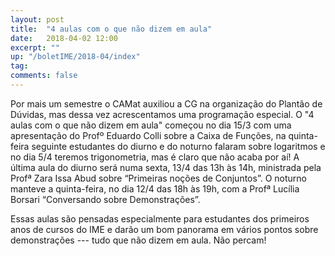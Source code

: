 ```yaml
---
layout: post
title:  "4 aulas com o que não dizem em aula"
date:   2018-04-02 12:00
excerpt: ""
up: "/boletIME/2018-04/index"
tag:
comments: false 
---
```

Por mais um semestre o CAMat auxiliou a CG na organização do Plantão de Dúvidas,
mas dessa vez acrescentamos uma programação especial.  O 
"4 aulas com o que não dizem em aula" começou no dia 15/3 com uma apresentação do
Profº Eduardo Colli sobre a Caixa de Funções, na quinta-feira seguinte estudantes do
diurno e do noturno falaram sobre logaritmos e no dia 5/4 teremos trigonometria,
mas é claro que não acaba por aí! A última aula do diurno será numa sexta,
13/4 das 13h às 14h, ministrada pela Profª Zara Issa Abud sobre
“Primeiras noções de Conjuntos”. O noturno manteve a quinta-feira, no dia 12/4
das 18h às 19h, com a Profª Lucília Borsari “Conversando sobre Demonstrações”.

Essas aulas são pensadas especialmente para estudantes dos primeiros anos de cursos
do IME e darão um bom panorama em vários pontos sobre demonstrações
--- tudo que não dizem em aula. Não percam!
